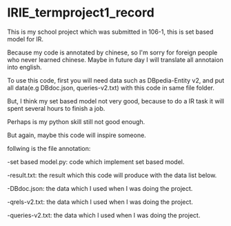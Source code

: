 # IRIE_termproject1_record
This is my school project which was submitted in 106-1, this is set based model for IR.

Because my code is annotated by chinese, so I'm sorry for foreign people who never learned chinese.
Maybe in future day I will translate all annotaion into english.

To use this code, first you will need data such as DBpedia-Entity v2, and put all data(e.g DBdoc.json, queries-v2.txt) with this code in same file folder.

But, I think my set based model not very good, because to do a IR task it will spent several hours to finish a job.

Perhaps is my python skill still not good enough.

But again, maybe this code will inspire someone.

follwing is the file annotation:

-set based model.py: code which implement set based model.

-result.txt: the result which this code will produce with the data list below.

-DBdoc.json: the data which I used when I was doing the project.

-qrels-v2.txt: the data which I used when I was doing the project.

-queries-v2.txt: the data which I used when I was doing the project.

